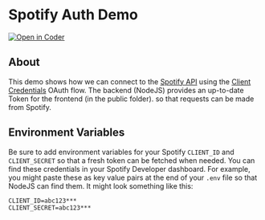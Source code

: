 # Spotify Auth Demo
[![Open in Coder](https://ixdcoder.com/open-in-coder.svg)](https://ixdcoder.com/templates/Node/workspace?name=Spotify&mode=auto&param.git_repo=https://bender.sheridanc.on.ca/system-design/spotify&param.code_template=custom)

## About
This demo shows how we can connect to the [Spotify API](https://developer.spotify.com/) using the [Client Credentials](https://developer.spotify.com/documentation/web-api/tutorials/client-credentials-flow) OAuth flow. The backend (NodeJS) provides an up-to-date Token for the frontend (in the public folder). so that requests can be made from Spotify. 

## Environment Variables
Be sure to add environment variables for your Spotify `CLIENT_ID` and `CLIENT_SECRET` so that a fresh token can be fetched when needed. You can find these credentials in your Spotify Developer dashboard. For example, you might paste these as key value pairs at the end of your `.env` file so that NodeJS can find them. It might look something like this:
```
CLIENT_ID=abc123***
CLIENT_SECRET=abc123***
```


